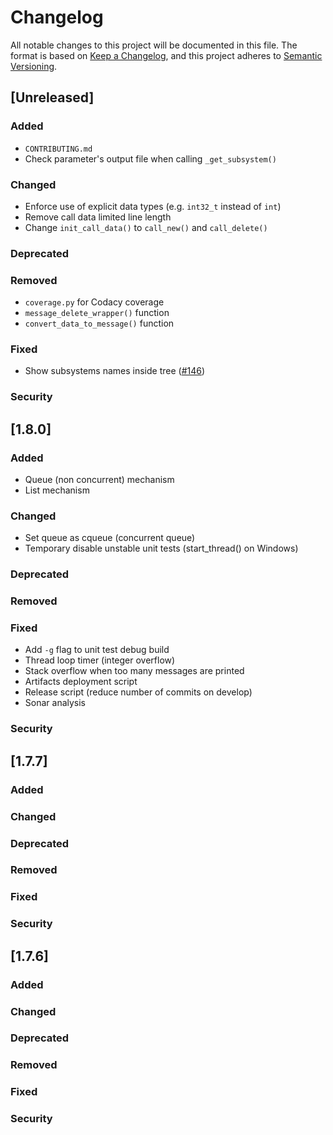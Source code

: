 # Changelog
All notable changes to this project will be documented in this file.
The format is based on [Keep a Changelog](https://keepachangelog.com/en/1.0.0/),
and this project adheres to [Semantic Versioning](https://semver.org/spec/v2.0.0.html).

## [Unreleased]
### Added
* `CONTRIBUTING.md`
* Check parameter's output file when calling `_get_subsystem()`
### Changed
* Enforce use of explicit data types (e.g. `int32_t` instead of `int`)
* Remove call data limited line length
* Change `init_call_data()` to `call_new()` and `call_delete()`
### Deprecated
### Removed
* `coverage.py` for Codacy coverage
* `message_delete_wrapper()` function
* `convert_data_to_message()` function
### Fixed
* Show subsystems names inside tree ([#146](https://github.com/naccyde/yall/issues/176))
### Security

## [1.8.0]
### Added
* Queue (non concurrent) mechanism
* List mechanism
### Changed
* Set queue as cqueue (concurrent queue)
* Temporary disable unstable unit tests  (start_thread() on Windows)
### Deprecated
### Removed
### Fixed
* Add `-g` flag to unit test debug build
* Thread loop timer (integer overflow)
* Stack overflow when too many messages are printed
* Artifacts deployment script
* Release script (reduce number of commits on develop)
* Sonar analysis
### Security

## [1.7.7]
### Added
### Changed
### Deprecated
### Removed
### Fixed
### Security

## [1.7.6]
### Added
### Changed
### Deprecated
### Removed
### Fixed
### Security